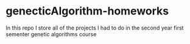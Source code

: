 # genecticAlgorithm-homeworks
In this repo I store all of the projects I had to do in the second year first sementer genetic algorithms course
